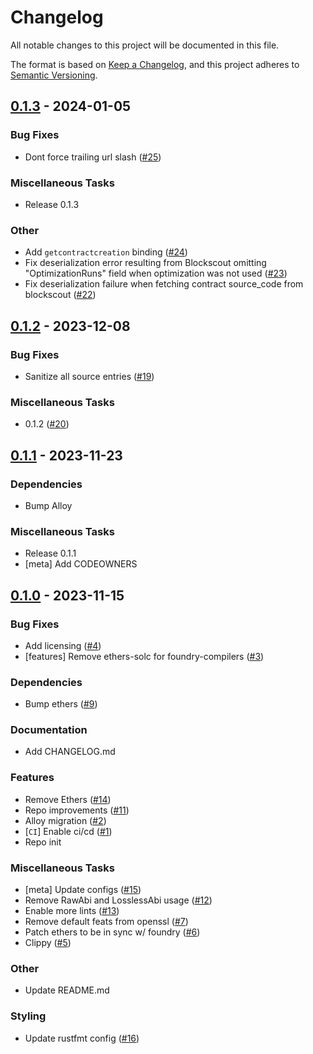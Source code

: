 # Changelog

All notable changes to this project will be documented in this file.

The format is based on [Keep a Changelog](https://keepachangelog.com/en/1.1.0/),
and this project adheres to [Semantic Versioning](https://semver.org/spec/v2.0.0.html).

## [0.1.3](https://github.com/foundry-rs/compilers/releases/tag/v0.1.3) - 2024-01-05

### Bug Fixes

- Dont force trailing url slash ([#25](https://github.com/foundry-rs/compilers/issues/25))

### Miscellaneous Tasks

- Release 0.1.3

### Other

- Add `getcontractcreation` binding ([#24](https://github.com/foundry-rs/compilers/issues/24))
- Fix deserialization error resulting from Blockscout omitting "OptimizationRuns" field when optimization was not used ([#23](https://github.com/foundry-rs/compilers/issues/23))
- Fix deserialization failure when fetching contract source_code from blockscout ([#22](https://github.com/foundry-rs/compilers/issues/22))

## [0.1.2](https://github.com/foundry-rs/compilers/releases/tag/v0.1.2) - 2023-12-08

### Bug Fixes

- Sanitize all source entries ([#19](https://github.com/foundry-rs/compilers/issues/19))

### Miscellaneous Tasks

- 0.1.2 ([#20](https://github.com/foundry-rs/compilers/issues/20))

## [0.1.1](https://github.com/foundry-rs/compilers/releases/tag/v0.1.1) - 2023-11-23

### Dependencies

- Bump Alloy

### Miscellaneous Tasks

- Release 0.1.1
- [meta] Add CODEOWNERS

## [0.1.0](https://github.com/foundry-rs/compilers/releases/tag/v0.1.0) - 2023-11-15

### Bug Fixes

- Add licensing ([#4](https://github.com/foundry-rs/compilers/issues/4))
- [features] Remove ethers-solc for foundry-compilers ([#3](https://github.com/foundry-rs/compilers/issues/3))

### Dependencies

- Bump ethers ([#9](https://github.com/foundry-rs/compilers/issues/9))

### Documentation

- Add CHANGELOG.md

### Features

- Remove Ethers ([#14](https://github.com/foundry-rs/compilers/issues/14))
- Repo improvements ([#11](https://github.com/foundry-rs/compilers/issues/11))
- Alloy migration ([#2](https://github.com/foundry-rs/compilers/issues/2))
- [`CI`] Enable ci/cd ([#1](https://github.com/foundry-rs/compilers/issues/1))
- Repo init

### Miscellaneous Tasks

- [meta] Update configs ([#15](https://github.com/foundry-rs/compilers/issues/15))
- Remove RawAbi and LosslessAbi usage ([#12](https://github.com/foundry-rs/compilers/issues/12))
- Enable more lints ([#13](https://github.com/foundry-rs/compilers/issues/13))
- Remove default feats from openssl ([#7](https://github.com/foundry-rs/compilers/issues/7))
- Patch ethers to be in sync w/ foundry ([#6](https://github.com/foundry-rs/compilers/issues/6))
- Clippy ([#5](https://github.com/foundry-rs/compilers/issues/5))

### Other

- Update README.md

### Styling

- Update rustfmt config ([#16](https://github.com/foundry-rs/compilers/issues/16))

<!-- generated by git-cliff -->